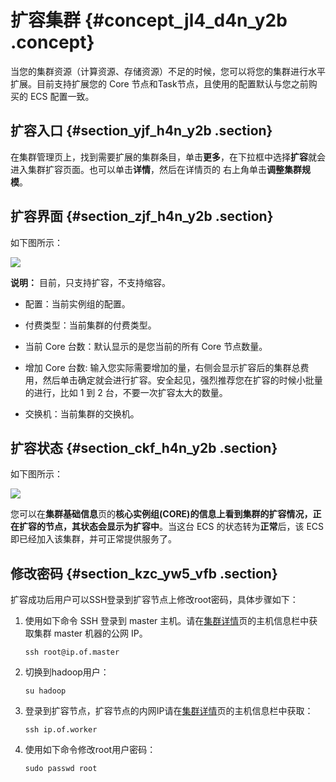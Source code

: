 # 扩容集群 {#concept_jl4_d4n_y2b .concept}

当您的集群资源（计算资源、存储资源）不足的时候，您可以将您的集群进行水平扩展。目前支持扩展您的 Core 节点和Task节点，且使用的配置默认与您之前购买的 ECS 配置一致。

## 扩容入口 {#section_yjf_h4n_y2b .section}

在集群管理页上，找到需要扩展的集群条目，单击**更多**，在下拉框中选择**扩容**就会进入集群扩容页面。也可以单击**详情**，然后在详情页的 右上角单击**调整集群规模**。

## 扩容界面 {#section_zjf_h4n_y2b .section}

如下图所示：

![](http://static-aliyun-doc.oss-cn-hangzhou.aliyuncs.com/assets/img/17854/154270133510431_zh-CN.png)

**说明：** 目前，只支持扩容，不支持缩容。

-   配置：当前实例组的配置。

-   付费类型：当前集群的付费类型。

-   当前 Core 台数：默认显示的是您当前的所有 Core 节点数量。

-   增加 Core 台数: 输入您实际需要增加的量，右侧会显示扩容后的集群总费用，然后单击确定就会进行扩容。安全起见，强烈推荐您在扩容的时候小批量的进行，比如 1 到 2 台，不要一次扩容太大的数量。

-   交换机：当前集群的交换机。

## 扩容状态 {#section_ckf_h4n_y2b .section}

如下图所示：

![](http://static-aliyun-doc.oss-cn-hangzhou.aliyuncs.com/assets/img/17854/154270133510432_zh-CN.jpg)

您可以在**集群基础信息**页的**核心实例组\(CORE\)**的信息上看到集群的扩容情况，正在扩容的节点，其状态会显示为**扩容中**。当这台 ECS 的状态转为**正常**后，该 ECS 即已经加入该集群，并可正常提供服务了。

## 修改密码 {#section_kzc_yw5_vfb .section}

扩容成功后用户可以SSH登录到扩容节点上修改root密码，具体步骤如下：

1.  使用如下命令 SSH 登录到 master 主机。请在[集群详情](intl.zh-CN/用户指南/集群/集群详情.md#)页的主机信息栏中获取集群 master 机器的公网 IP。

    ```
    ssh root@ip.of.master
    ```

2.  切换到hadoop用户：

    ```
    su hadoop
    ```

3.  登录到扩容节点，扩容节点的内网IP请在[集群详情](intl.zh-CN/用户指南/集群/集群详情.md#)页的主机信息栏中获取：

    ```
    ssh ip.of.worker
    ```

4.  使用如下命令修改root用户密码：

    ```
    sudo passwd root
    ```


